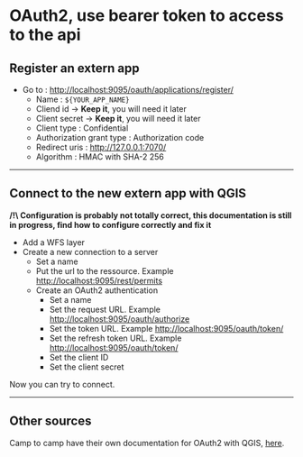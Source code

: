 # OAuth2, use bearer token to access to the api

## Register an extern app

- Go to : <http://localhost:9095/oauth/applications/register/>
  - Name : `${YOUR_APP_NAME}`
  - Cliend id -> **Keep it**, you will need it later
  - Client secret -> **Keep it**, you will need it later
  - Client type : Confidential
  - Authorization grant type : Authorization code
  - Redirect uris : <http://127.0.0.1:7070/>
  - Algorithm : HMAC with SHA-2 256

---

## Connect to the new extern app with QGIS

**/!\ Configuration is probably not totally correct, this documentation is still in progress, find how to configure correctly and fix it**

- Add a WFS layer
- Create a new connection to a server
  - Set a name
  - Put the url to the ressource. Example <http://localhost:9095/rest/permits>
  - Create an OAuth2 authentication
    - Set a name
    - Set the request URL. Example <http://localhost:9095/oauth/authorize>
    - Set the token URL. Example <http://localhost:9095/oauth/token/>
    - Set the refresh token URL. Example <http://localhost:9095/oauth/token/>
    - Set the client ID
    - Set the client secret

Now you can try to connect.

---

## Other sources

Camp to camp have their own documentation for OAuth2 with QGIS, [here](https://camptocamp.github.io/c2cgeoportal/master/integrator/authentication_oauth2.html?highlight=oauth2).
